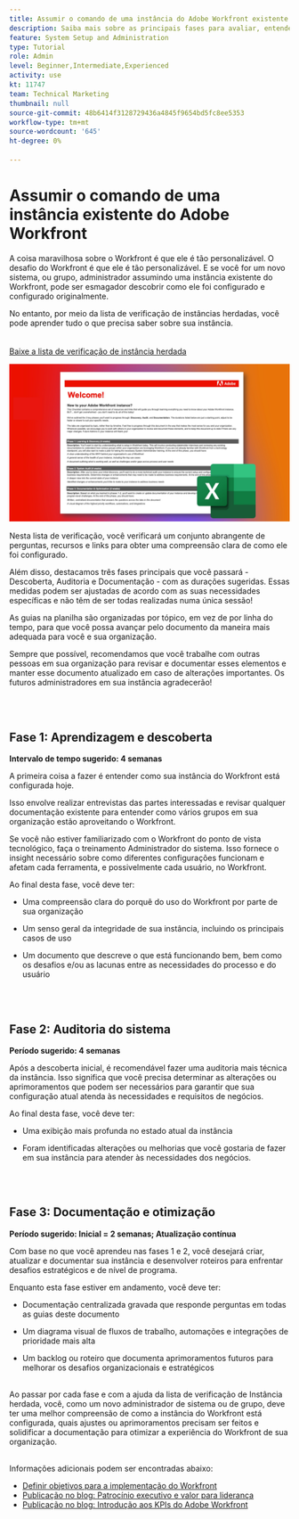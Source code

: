 ```yaml
---
title: Assumir o comando de uma instância do Adobe Workfront existente
description: Saiba mais sobre as principais fases para avaliar, entender e otimizar sua instância do Workfront como um novo administrador de sistema ou de grupo.
feature: System Setup and Administration
type: Tutorial
role: Admin
level: Beginner,Intermediate,Experienced
activity: use
kt: 11747
team: Technical Marketing
thumbnail: null
source-git-commit: 48b6414f3128729436a4845f9654bd5fc8ee5353
workflow-type: tm+mt
source-wordcount: '645'
ht-degree: 0%

---
```


# Assumir o comando de uma instância existente do Adobe Workfront

A coisa maravilhosa sobre o Workfront é que ele é tão personalizável. O desafio do Workfront é que ele é tão personalizável. E se você for um novo sistema, ou grupo, administrador assumindo uma instância existente do Workfront, pode ser esmagador descobrir como ele foi configurado e configurado originalmente.

No entanto, por meio da lista de verificação de instâncias herdadas, você pode aprender tudo o que precisa saber sobre sua instância.\
<br>
</br>
<a href="assets/adobe-workfront-system-admin-playbook-inherited-instance.xlsx" class="spectrum-Button spectrum-Button--outline spectrum-Button--primary spectrum-Button--sizeM">
<span class="spectrum-Button-label has-no-wrap has-text-weight-bold">Baixe a lista de verificação de instância herdada </span>
</a>

![Imagem herdada da lista de verificação da instância](assets/wf-inherited-instance-imagel.jpg)

Nesta lista de verificação, você verificará um conjunto abrangente de perguntas, recursos e links para obter uma compreensão clara de como ele foi configurado.

Além disso, destacamos três fases principais que você passará - Descoberta, Auditoria e Documentação - com as durações sugeridas. Essas medidas podem ser ajustadas de acordo com as suas necessidades específicas e não têm de ser todas realizadas numa única sessão!

As guias na planilha são organizadas por tópico, em vez de por linha do tempo, para que você possa avançar pelo documento da maneira mais adequada para você e sua organização.

Sempre que possível, recomendamos que você trabalhe com outras pessoas em sua organização para revisar e documentar esses elementos e manter esse documento atualizado em caso de alterações importantes. Os futuros administradores em sua instância agradecerão!


<br>
</br>

## Fase 1: Aprendizagem e descoberta

<b>Intervalo de tempo sugerido: 4 semanas</b>

A primeira coisa a fazer é entender como sua instância do Workfront está configurada hoje.

Isso envolve realizar entrevistas das partes interessadas e revisar qualquer documentação existente para entender como vários grupos em sua organização estão aproveitando o Workfront.

Se você não estiver familiarizado com o Workfront do ponto de vista tecnológico, faça o treinamento Administrador do sistema. Isso fornece o insight necessário sobre como diferentes configurações funcionam e afetam cada ferramenta, e possivelmente cada usuário, no Workfront.

Ao final desta fase, você deve ter:

* Uma compreensão clara do porquê do uso do Workfront por parte de sua organização

* Um senso geral da integridade de sua instância, incluindo os principais casos de uso

* Um documento que descreve o que está funcionando bem, bem como os desafios e/ou as lacunas entre as necessidades do processo e do usuário

<br>
</br>

## Fase 2: Auditoria do sistema

<b>Período sugerido: 4 semanas </b>

Após a descoberta inicial, é recomendável fazer uma auditoria mais técnica da instância. Isso significa que você precisa determinar as alterações ou aprimoramentos que podem ser necessários para garantir que sua configuração atual atenda às necessidades e requisitos de negócios.

Ao final desta fase, você deve ter:

* Uma exibição mais profunda no estado atual da instância

* Foram identificadas alterações ou melhorias que você gostaria de fazer em sua instância para atender às necessidades dos negócios.

<br>
</br>

## Fase 3: Documentação e otimização

<b>Período sugerido: Inicial = 2 semanas; Atualização contínua </b>

Com base no que você aprendeu nas fases 1 e 2, você desejará criar, atualizar e documentar sua instância e desenvolver roteiros para enfrentar desafios estratégicos e de nível de programa.

Enquanto esta fase estiver em andamento, você deve ter:

* Documentação centralizada gravada que responde perguntas em todas as guias deste documento

* Um diagrama visual de fluxos de trabalho, automações e integrações de prioridade mais alta

* Um backlog ou roteiro que documenta aprimoramentos futuros para melhorar os desafios organizacionais e estratégicos

<br>
Ao passar por cada fase e com a ajuda da lista de verificação de Instância herdada, você, como um novo administrador de sistema ou de grupo, deve ter uma melhor compreensão de como a instância do Workfront está configurada, quais ajustes ou aprimoramentos precisam ser feitos e solidificar a documentação para otimizar a experiência do Workfront de sua organização.

<br>
</br>

Informações adicionais podem ser encontradas abaixo:
* [Definir objetivos para a implementação do Workfront](https://experienceleague.adobe.com/docs/workfront/using/administration-and-setup/get-started-administration/define-wf-goals-objectives.html?lang=en)
* [Publicação no blog: Patrocínio executivo e valor para liderança](https://experienceleaguecommunities.adobe.com/t5/workfront-blogs/customer-success-tips-executive-sponsorship-and-value-to/ba-p/518353)
* [Publicação no blog: Introdução aos KPIs do Adobe Workfront ](https://experienceleaguecommunities.adobe.com/t5/workfront-blogs/kpi-dashboards-in-the-new-workfront-experience-introduction-to/ba-p/549001)
